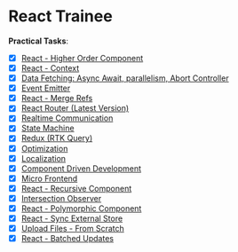 # React Trainee

**Practical Tasks**:

- [x] [React - Higher Order Component](src/components/higher-order-component)
- [x] [React - Context](src/components/context)
- [x] [Data Fetching: Async Await, parallelism, Abort Controller](src/components/data-fetching)
- [x] [Event Emitter](src/components/event-emitter)
- [x] [React - Merge Refs](src/components/merge-refs)
- [x] [React Router (Latest Version)](src/components/react-router)
- [x] [Realtime Communication](src/components/realtime-communication)
- [x] [State Machine](src/components/state-machine)
- [x] [Redux (RTK Query)](src/components/redux)
- [x] [Optimization](src/components/optimization)
- [x] [Localization](src/components/localization)
- [x] [Component Driven Development](src/components/component-driven-development)
- [x] [Micro Frontend](src/components/micro-frontend)
- [x] [React - Recursive Component](src/components/recursive-component)
- [x] [Intersection Observer](src/components/intersection-observer)
- [x] [React - Polymorphic Component](src/components/polymorphic-component)
- [x] [React - Sync External Store](src/components/sync-external-store)
- [x] [Upload Files - From Scratch](src/components/upload)
- [x] [React - Batched Updates](src/components/batched-updates)
